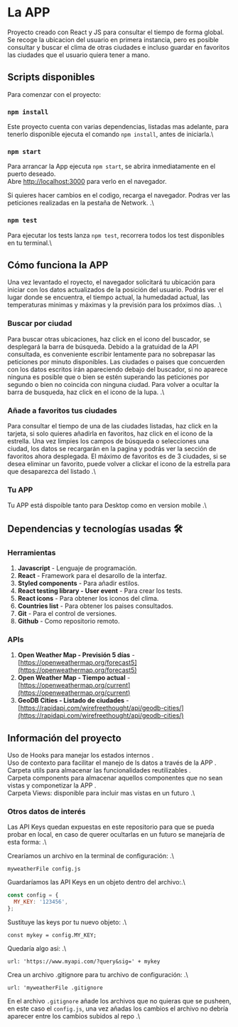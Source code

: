 # La APP

Proyecto creado con React y JS para consultar el tiempo de forma global. Se recoge la ubicacion del usuario en primera instancia, pero es posible consultar y buscar el clima de otras ciudades e incluso guardar en favoritos las ciudades que el usuario quiera tener a mano.

## Scripts disponibles

Para comenzar con el proyecto:

### `npm install`

Este proyecto cuenta con varias dependencias, listadas mas adelante, para tenerlo disponible ejecuta el comando `npm install`, antes de iniciarla.\

### `npm start`

Para arrancar la App ejecuta `npm start`, se abrira inmediatamente en el puerto deseado.\
Abre [http://localhost:3000](http://localhost:3000) para verlo en el navegador.

Si quieres hacer cambios en el codigo, recarga el navegador. Podras ver las peticiones realizadas en la pestaña de Network. .\

### `npm test`

Para ejecutar los tests lanza `npm test`, recorrera todos los test disponibles en tu terminal.\

## Cómo funciona la APP

Una vez levantado el royecto, el navegador solicitará tu ubicación para iniciar con los datos actualizados de la posición del usuario. Podrás ver el lugar donde se encuentra, el tiempo actual, la humedadad actual, las temperaturas minimas y máximas y la previsión para los próximos días. .\

### Buscar por ciudad

Para buscar otras ubicaciones, haz click en el icono del buscador, se desplegará la barra de búsqueda. Debido a la gratuidad de la API consultada, es conveniente escribir lentamente para no sobrepasar las peticiones por minuto disponibles. Las ciudades o paises que concuerden con los datos escritos irán apareciendo debajo del buscador, si no aparece ninguna es posible que o bien se estén superando las peticiones por segundo o bien no coincida con ninguna ciudad. Para volver a ocultar la barra de busqueda, haz click en el icono de la lupa. .\

### Añade a favoritos tus ciudades

Para consultar el tiempo de una de las ciudades listadas, haz click en la tarjeta, si solo quieres añadirla en favoritos, haz click en el icono de la estrella. Una vez limpies los campos de búsqueda o selecciones una ciudad, los datos se recargarán en la pagina y podrás ver la sección de favoritos ahora desplegada. El máximo de favoritos es de 3 ciudades, si se desea eliminar un favorito, puede volver a clickar el icono de la estrella para que desaparezca del listado .\

### Tu APP

Tu APP está dispoible tanto para Desktop como en version mobile .\

## Dependencias y tecnologías usadas :hammer_and_wrench:

### Herramientas

1. **Javascript** - Lenguaje de programación.
2. **React** - Framework para el desarollo de la interfaz.
3. **Styled components** - Para añadir estilos.
4. **React testing library - User event** - Para crear los tests.
5. **React icons** - Para obtener los iconos del clima.
6. **Countries list** - Para obtener los paises consultados.
7. **Git** - Para el control de versiones.
8. **Github** - Como repositorio remoto.

### APIs

1. **Open Weather Map - Previsión 5 días** - [https://openweathermap.org/forecast5](https://openweathermap.org/forecast5)
2. **Open Weather Map - Tiempo actual** - [https://openweathermap.org/current](https://openweathermap.org/current)
3. **GeoDB Cities - Listado de ciudades** - [https://rapidapi.com/wirefreethought/api/geodb-cities/](https://rapidapi.com/wirefreethought/api/geodb-cities/)

## Información del proyecto

Uso de Hooks para manejar los estados internos .\
Uso de contexto para facilitar el manejo de ls datos a través de la APP .\
Carpeta utils para almacenar las funcionalidades reutilizables .\
Carpeta components para almacenar aquellos componentes que no sean vistas y componetizar la APP .\
Carpeta Views: disponible para incluir mas vistas en un futuro .\

### Otros datos de interés

Las API Keys quedan expuestas en este repositorio para que se pueda probar en local, en caso de querer ocultarlas en un futuro se manejaría de esta forma: .\

Crearíamos un archivo en la terminal de configuración: .\

`myweatherFile config.js`

Guardaríamos las API Keys en un objeto dentro del archivo:.\

```javascript
const config = {
  MY_KEY: '123456',
};
```

Sustituye las keys por tu nuevo objeto: .\

`const mykey = config.MY_KEY;`

Quedaría algo asi: .\

`url: 'https://www.myapi.com/?query&sig=' + mykey`

Crea un archivo .gitignore para tu archivo de configuración: .\

`url: 'myweatherFile .gitignore`

En el archivo `.gitignore` añade los archivos que no quieras que se pusheen, en este caso el `config.js`, una vez añadas los cambios el archivo no debría aparecer entre los cambios subidos al repo .\
